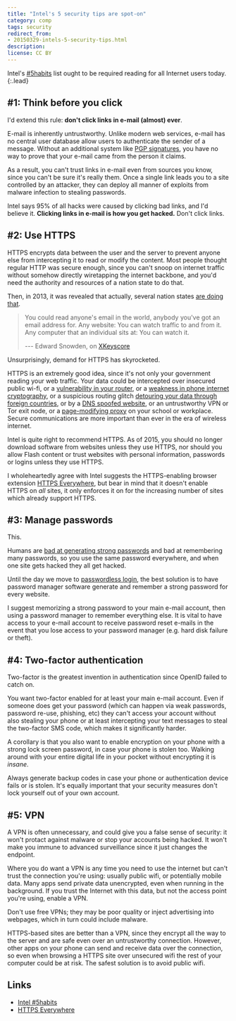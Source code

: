 ```yaml
---
title: "Intel's 5 security tips are spot-on"
category: comp
tags: security
redirect_from:
- 20150329-intels-5-security-tips.html
description: 
license: CC BY
---
```


Intel's [#5habits](https://digitalsecurity.intel.com/5habits/)
list ought to be required reading for all Internet users today.
{:.lead}

## #1: Think before you click

I'd extend this rule: __don't click links in e-mail (almost) ever__.

E-mail is inherently untrustworthy. Unlike modern web services, e-mail has no
central user database allow users to authenticate the sender of a message. 
Without an additional system like
[PGP signatures](https://orbitalflower.github.io/20150219-why-pgp-will-never-be-mainstream.html),
you have no way to prove that your e-mail came from the person it claims.

As a result, you can't trust links in e-mail even from sources you know,
since you can't be sure it's really them. Once a single link leads you to
a site controlled by an attacker, they can deploy all manner of exploits
from malware infection to stealing passwords.

Intel says 95% of all hacks were caused by clicking bad links, and I'd
believe it. __Clicking links in e-mail is how you get hacked.__ Don't
click links.

## #2: Use HTTPS

HTTPS encrypts data between the user and the server to prevent anyone else
from intercepting it to read or modify the content.
Most people thought regular HTTP was secure enough, since you can't snoop on
internet traffic without somehow directly wiretapping the internet backbone,
and you'd need the authority and resources of a nation state to do that.

Then, in 2013, it was revealed that actually, several nation states
[are doing that](https://en.wikipedia.org/wiki/Tailored_Access_Operations).

> You could read anyone's email in the world, anybody you've got an email
> address for. Any website: You can watch traffic to and from it. Any
> computer that an individual sits at: You can watch it.
>
> --- Edward Snowden, on [XKeyscore](https://en.wikipedia.org/wiki/XKeyscore)

Unsurprisingly, demand for HTTPS has skyrocketed.

HTTPS is an extremely good idea, since it's not only your government reading
your web traffic. Your data could be intercepted over insecured public wi-fi,
or a
[vulnerability in your router](https://en.wikipedia.org/wiki/Wi-Fi_Protected_Setup#Vulnerabilities),
or a [weakness in phone internet cryptography](https://en.wikipedia.org/wiki/Mobile_security#Attacks_based_on_the_GSM_networks),
or a suspicious routing glitch
[detouring your data through foreign countries](http://arstechnica.com/security/2015/03/mysterious-snafu-hijacks-uk-nukes-makers-traffic-through-ukraine/),
or by a [DNS spoofed website](https://en.wikipedia.org/wiki/DNS_spoofing#Prevention_and_mitigation),
or an untrustworthy VPN or Tor exit node, or a
[page-modifying proxy](https://en.wikipedia.org/wiki/Captive_portal)
on your school or workplace. Secure communications are more important than ever
in the era of wireless internet.

Intel is quite right to recommend HTTPS. As of 2015, you should no longer
download software from websites unless they use HTTPS, nor should you
allow Flash content or trust websites with personal information, passwords or
logins unless they use HTTPS.

I wholeheartedly agree with Intel suggests the HTTPS-enabling browser extension
[HTTPS Everywhere](https://www.eff.org/https-everywhere), but bear in mind
that it doesn't enable HTTPS on _all_ sites, it only enforces it on for the
increasing number of sites which already support HTTPS.

## #3: Manage passwords

This.

Humans are [bad at generating strong passwords](https://orbitalflower.github.io/20150328-stop-numb3r1ng-up-passwords.html)
and bad at remembering many passwords, so you use the same password everywhere,
and when one site gets hacked they all get hacked.

Until the day we move to
[passwordless login](https://orbitalflower.github.io/20150117-whatever-happened-to-openid.html),
the best solution is to have password manager software generate and remember
a strong password for every website.

I suggest memorizing a strong password to your main e-mail account, then using
a password manager to remember everything else. It is vital to have access to
your e-mail account to receive password reset e-mails in the event that you
lose access to your password manager (e.g. hard disk failure or theft).

## #4: Two-factor authentication

Two-factor is the greatest invention in authentication since OpenID failed
to catch on.

You want two-factor enabled for at least your main e-mail account. Even
if someone does get your password (which can happen via weak passwords,
password re-use, phishing, etc) they can't access your account without also
stealing your phone or at least intercepting your text messages to steal
the two-factor SMS code, which makes it significantly harder.

A corollary is that you also want to enable encryption on your phone with
a strong lock screen password, in case your phone is stolen too. Walking
around with your entire digital life in your pocket without encrypting it
is _insane_.

Always generate backup codes in case your phone or authentication device
fails or is stolen. It's equally important that your security measures
don't lock yourself out of your own account.

## #5: VPN

A VPN is often unnecessary, and could give you a false sense of security:
it won't protact against malware or stop your accounts being hacked. It
won't make you immune to advanced surveillance since it just changes the
endpoint.

Where you do want a VPN is any time you need to use the internet but can't
trust the connection you're using: usually public wifi, or potentially
mobile data. Many apps send private data unencrypted, even when running
in the background. If you trust the Internet with this data, but not the
access point you're using, enable a VPN.

Don't use free VPNs; they may be poor quality or inject advertising into
webpages, which in turn could include malware.

HTTPS-based sites are better than a VPN, since they encrypt all the way to
the server and are safe even over an untrustworthy connection. However, other
apps on your phone can send and receive data over the connection, so even
when browsing a HTTPS site over unsecured wifi the rest of your computer
could be at risk. The safest solution is to avoid public wifi.

## Links

* [Intel #5habits](https://digitalsecurity.intel.com/5habits/)
* [HTTPS Everywhere](https://www.eff.org/https-everywhere)
